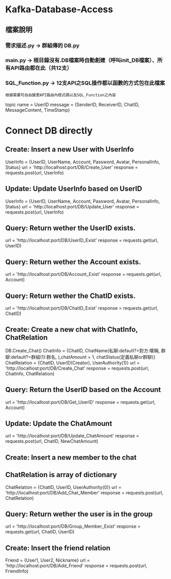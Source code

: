 # Kafka-Database-Access
## 檔案說明
### 需求描述.py -> 群組傳的 DB.py

### main.py -> 根目錄沒有.DB檔案時自動創建（呼叫init_DB檔案）、所有API路由都在此（共12支）

### SQL_Function.py -> 12支API之SQL操作都以函數的方式包在此檔案

```
根據需要可自由變更API路由內程式碼以及SQL_Function之內容
```



topic name = UserID
message = {SenderID, ReceiverID, ChatID, MessageContent, TimeStamp}

# Connect DB directly

## Create: Insert a new User with UserInfo
UserInfo = {UserID, UserName, Account, Password, Avatar, PersonalInfo, Status}
url = 'http://localhost:port/DB/Create_User'
response = requests.post(url, UserInfo)

## Update: Update UserInfo based on UserID
UserInfo = {UserID, UserName, Account, Password, Avatar, PersonalInfo, Status}
url = 'http://localhost:port/DB/Update_User'
response = requests.post(url, UserInfo)

## Query: Return wether the UserID exists.
url = 'http://localhost:port/DB/UserID_Exist'
response = requests.get(url, UserID)

## Query: Return wether the Account exists.
url = 'http://localhost:port/DB/Account_Exist'
response = requests.get(url, Account)

## Query: Return wether the ChatID exists.
url = 'http://localhost:port/DB/ChatID_Exist'
response = requests.get(url, ChatID)

## Create: Create a new chat with ChatInfo, ChatRelation
DB.Create_Chat()
ChatInfo = {ChatID, ChatName(私聊:default?=對方:暱稱, 群聊:default?=群組(1):群名, ),chatAmount = 1, chatStatus(定義私聊or群聊)}
ChatRelation = {ChatID, UserID(Creator), UserAuthority(1)}
url = 'http://localhost:port/DB/Create_Chat'
response = requests.post(url, ChatInfo, ChatRelation)

## Query: Return the UserID based on the Account
url = 'http://localhost:port/DB/Get_UserID'
response = requests.get(url, Account)

## Update: Update the ChatAmount
url = 'http://localhost:port/DB/Update_ChatAmount'
response = requests.post(url, ChatID, NewChatAmount)

## Create: Insert a new member to the chat
## ChatRelation is array of dictionary
ChatRelation = {ChatID, UserID, UserAuthority(0)}
url = 'http://localhost:port/DB/Add_Chat_Member'
response = requests.post(url, ChatRelation)

## Query: Return wether the user is in the group
url = 'http://localhost:port/DB/Group_Member_Exist'
response = requests.get(url, ChatID, UserID)

## Create: Insert the friend relation
Friend = {User1, User2, Nickname}
url = 'http://localhost:port/DB/Add_Friend'
response = requests.post(url, FriendInfo)
